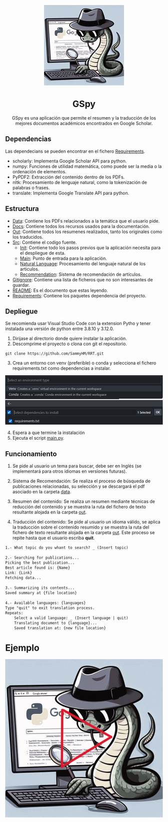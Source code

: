 <div align='center'>

![GSpy](/docs/img/GSpy256.jpg)

# GSpy

GSpy es una aplicación que permite el resumen y la traducción de los mejores documentos académicos encontrados en Google Scholar.

</div>

## Dependencias

Las dependecians se pueden encontrar en el fichero [Requirements](requirements.txt).

* scholarly: Implementa Google Scholar API para python.
* numpy: Funciones de utilidad matemática, como puede ser la media o la ordenación de elementos.
* PyPDF2: Extracción del contenido dentro de los PDFs.
* nltk: Procesamiento de lenguaje natural, como la tokenización de palabras o frases.
* translate: Implementa Google Translate API para python.

## Estructura

* [Data](data): Contiene los PDFs relacionados a la temática que el usuario pide.
* [Docs](docs): Contiene todos los recursos usados para la documentación.
* [Out](out): Contiene todos los resumenes realizados, tanto los originales como los traducidos.
* [Src](src): Contiene el codigo fuente.
    * [Init](src/__init__.py): Contiene todo los pasos previos que la aplicación necesita para el despliegue de esta.
    * [Main](src/main.py): Punto de entrada para la aplicación.
    * [Natural Language](src/natural_language.py): Procesamiento del lenguaje natural de los articulos.
    * [Recommendation](src/recommendation.py): Sistema de recomendación de artículos.
* [Gitignore](.gitignore): Contiene una lista de ficheros que no son interesantes de guardar.
* [README](README.md): Es el documento que estas leyendo.
* [Requirements](requirements): Contiene los paquetes dependencia del proyecto.

## Depliegue

Se recomienda usar Visual Studio Code con la extension Pytho y tener instalada una versión de python entre 3.8.10 y 3.12.0.

1. Dirijase al directorio donde quiere instalar la aplicación.
2. Descomprime el proyecto o clona con git el repositorio.

```shell
git clone https://github.com/SammyHM/RRT.git
```
3. Crea un entorno con venv (preferible) o conda y selecciona el fichero requirements.txt como dependencias a instalar.

<div align='center'>

![Entorno](docs/img/Environment.png)
![Requerimientos](docs/img/Requirements.png)

</div>

4. Espera a que termine la instalación
5. Ejecuta el script [main.py](src/main.py).

## Funcionamiento

1. Se pide al usuario un tema para buscar, debe ser en Inglés (se implementará para otros idiomas en versiones futuras).

2. Sistema de Recomendación: Se realiza el proceso de búsqueda de publicaciones relacionadas, su selección y se descargará el pdf asociado en la carpeta [data](data).

3. Resumen del contenido: Se realiza un resumen mediante técnicas de reducción del contenido y se muestra la ruta del fichero de texto resultante alojada en la carpeta [out](out).

4. Traducción del contenido: Se pide al usuario un idioma válido, se aplica la traducción sobre el contenido resumido y se muestra la ruta del fichero de texto resultante alojada en la carpeta [out](out). Este proceso se repite hasta que el usuario escriba **quit**.

```console
1.- What topic do you whant to search? _ (Insert topic)

2.- Searching for publications...
Picking the best publication...
Best article found is: {Name}
Link: {Link}
Fetching data...

3.- Summarizing its contents...
Saved summary at {file location}

4.- Available languages: {languages}
Type "quit" to exit translation process.
Repeats:
    Select a valid language: _ (Insert language | quit)
    Translating document to {language}...
    Saved translation at: {new file location}

```

# Ejemplo

<div align='center'>

[![Ejemplo](/docs/img/GSpy512Play.jpg)](docs/video/example.mkv)

</div>
